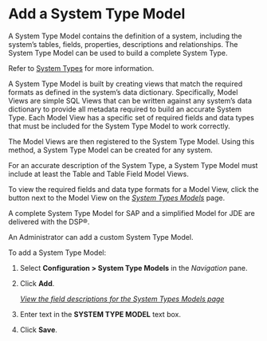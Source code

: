 # Add a System Type Model

A System Type Model contains the definition of a system, including the
system’s tables, fields, properties, descriptions and relationships. The
System Type Model can be used to build a complete System Type.

Refer to [System Types](System_Types_Overview.htm) for more information.

A System Type Model is built by creating views that match the required
formats as defined in the system’s data dictionary. Specifically, Model
Views are simple SQL Views that can be written against any system’s data
dictionary to provide all metadata required to build an accurate System
Type. Each Model View has a specific set of required fields and data
types that must be included for the System Type Model to work correctly.

The Model Views are then registered to the System Type Model. Using this
method, a System Type Model can be created for any system.

For an accurate description of the System Type, a System Type Model must
include at least the Table and Table Field Model Views.

To view the required fields and data type formats for a Model View,
click the button next to the Model View on the *[System Types
Models](../Page_Desc/System_Types_Models_H.htm)* page.

A complete System Type Model for SAP and a simplified Model for JDE are
delivered with the DSP®.

An Administrator can add a custom System Type Model.

To add a System Type Model:

1.  Select **Configuration \> System Type Models** in the *Navigation*
    pane.

2.  Click **Add**.
    
    *[View the field descriptions for the System Types Models
    page](../Page_Desc/System_Types_Models_H.htm)*

3.  Enter text in the **SYSTEM TYPE MODEL** text box.

4.  Click **Save**.
